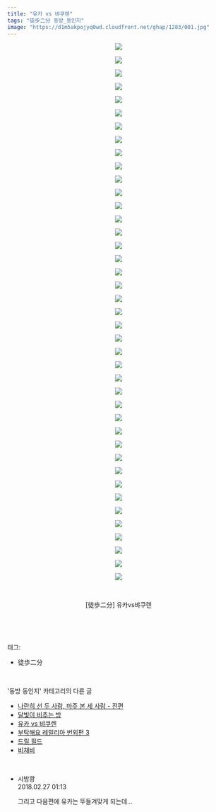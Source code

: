 ```yaml
---
title: "유카 vs 뱌쿠렌"
tags: "徒歩二分 동방_동인지"
image: "https://d1m5akpojyq0wd.cloudfront.net/ghap/1283/001.jpg"
---
```

<div class="article">
<p style="text-align: center; clear: none; float: none;"><img src="{{ site.imgserver6 }}/ghap/1283/001.jpg"/></p>
<p style="text-align: center; clear: none; float: none;"><img src="{{ site.imgserver6 }}/ghap/1283/002.jpg"/></p>
<p style="text-align: center; clear: none; float: none;"><img src="{{ site.imgserver6 }}/ghap/1283/003.jpg"/></p>
<p style="text-align: center; clear: none; float: none;"><img src="{{ site.imgserver6 }}/ghap/1283/004.jpg"/></p>
<p style="text-align: center; clear: none; float: none;"><img src="{{ site.imgserver6 }}/ghap/1283/005.jpg"/></p>
<p style="text-align: center; clear: none; float: none;"><img src="{{ site.imgserver6 }}/ghap/1283/006.jpg"/></p>
<p style="text-align: center; clear: none; float: none;"><img src="{{ site.imgserver6 }}/ghap/1283/007.jpg"/></p>
<p style="text-align: center; clear: none; float: none;"><img src="{{ site.imgserver6 }}/ghap/1283/008.jpg"/></p>
<p style="text-align: center; clear: none; float: none;"><img src="{{ site.imgserver6 }}/ghap/1283/009.jpg"/></p>
<p style="text-align: center; clear: none; float: none;"><img src="{{ site.imgserver6 }}/ghap/1283/010.jpg"/></p>
<p style="text-align: center; clear: none; float: none;"><img src="{{ site.imgserver6 }}/ghap/1283/011.jpg"/></p>
<p style="text-align: center; clear: none; float: none;"><img src="{{ site.imgserver6 }}/ghap/1283/012.jpg"/></p>
<p style="text-align: center; clear: none; float: none;"><img src="{{ site.imgserver6 }}/ghap/1283/013.jpg"/></p>
<p style="text-align: center; clear: none; float: none;"><img src="{{ site.imgserver6 }}/ghap/1283/014.jpg"/></p>
<p style="text-align: center; clear: none; float: none;"><img src="{{ site.imgserver6 }}/ghap/1283/015.jpg"/></p>
<p style="text-align: center; clear: none; float: none;"><img src="{{ site.imgserver6 }}/ghap/1283/016.jpg"/></p>
<p style="text-align: center; clear: none; float: none;"><img src="{{ site.imgserver6 }}/ghap/1283/017.jpg"/></p>
<p style="text-align: center; clear: none; float: none;"><img src="{{ site.imgserver6 }}/ghap/1283/018.jpg"/></p>
<p style="text-align: center; clear: none; float: none;"><img src="{{ site.imgserver6 }}/ghap/1283/019.jpg"/></p>
<p style="text-align: center; clear: none; float: none;"><img src="{{ site.imgserver6 }}/ghap/1283/020.jpg"/></p>
<p style="text-align: center; clear: none; float: none;"><img src="{{ site.imgserver6 }}/ghap/1283/021.jpg"/></p>
<p style="text-align: center; clear: none; float: none;"><img src="{{ site.imgserver6 }}/ghap/1283/022.jpg"/></p>
<p style="text-align: center; clear: none; float: none;"><img src="{{ site.imgserver6 }}/ghap/1283/023.jpg"/></p>
<p style="text-align: center; clear: none; float: none;"><img src="{{ site.imgserver6 }}/ghap/1283/024.jpg"/></p>
<p style="text-align: center; clear: none; float: none;"><img src="{{ site.imgserver6 }}/ghap/1283/025.jpg"/></p>
<p style="text-align: center; clear: none; float: none;"><img src="{{ site.imgserver6 }}/ghap/1283/026.jpg"/></p>
<p style="text-align: center; clear: none; float: none;"><img src="{{ site.imgserver6 }}/ghap/1283/027.jpg"/></p>
<p style="text-align: center; clear: none; float: none;"><img src="{{ site.imgserver6 }}/ghap/1283/028.jpg"/></p>
<p style="text-align: center; clear: none; float: none;"><img src="{{ site.imgserver6 }}/ghap/1283/029.jpg"/></p>
<p style="text-align: center; clear: none; float: none;"><img src="{{ site.imgserver6 }}/ghap/1283/030.jpg"/></p>
<p style="text-align: center; clear: none; float: none;"><img src="{{ site.imgserver6 }}/ghap/1283/031.jpg"/></p>
<p style="text-align: center; clear: none; float: none;"><img src="{{ site.imgserver6 }}/ghap/1283/032.jpg"/></p>
<p style="text-align: center; clear: none; float: none;"><img src="{{ site.imgserver6 }}/ghap/1283/033.jpg"/></p>
<p style="text-align: center; clear: none; float: none;"><img src="{{ site.imgserver6 }}/ghap/1283/034.jpg"/></p>
<p style="text-align: center; clear: none; float: none;"><img src="{{ site.imgserver6 }}/ghap/1283/035.jpg"/></p>
<p style="text-align: center; clear: none; float: none;"><img src="{{ site.imgserver6 }}/ghap/1283/036.jpg"/></p>
<p style="text-align: center; clear: none; float: none;"><img src="{{ site.imgserver6 }}/ghap/1283/037.jpg"/></p>
<p style="text-align: center; clear: none; float: none;"><img src="{{ site.imgserver6 }}/ghap/1283/038.jpg"/></p>
<p style="text-align: center; clear: none; float: none;"><img src="{{ site.imgserver6 }}/ghap/1283/039.jpg"/></p>
<p style="text-align: center; clear: none; float: none;"><img src="{{ site.imgserver6 }}/ghap/1283/040.jpg"/></p>
<p style="text-align: center; clear: none; float: none;"><img src="{{ site.imgserver6 }}/ghap/1283/041.jpg"/></p>
<p style="text-align: center; clear: none; float: none;"><br/></p>
<p style="text-align: center; clear: none; float: none;">[徒歩二分] 유카vs뱌쿠렌</p>
<p><br/></p>
</div><br/>
<div class="tagTrail">
<p>태그: </p>
<ul>
<li>徒歩二分</li>
</ul>
</div><br/>
<div class="another">
<p>'동방 동인지' 카테고리의 다른 글</p>
<ul>
<li><a href="/ghap_1285">나란히 선 두 사람, 마주 본 세 사람 - 전편</a></li>
<li><a href="/ghap_1284">달빛이 비추는 방</a></li>
<li><a href="/ghap_1283">유카 vs 뱌쿠렌</a></li>
<li><a href="/ghap_1282">부탁해요 레밀리아 번외편 3</a></li>
<li><a href="/ghap_1281">드릴 필드</a></li>
<li><a href="/ghap_1280">비채비</a></li>
</ul>
</div><br/>
<div class="cb_module cb_fluid">
<div class="cb_wrt cb_profile">
<div class="comment">
<ul>
<li class="cb_thumb_off" id="comment15207661">
<div class="cb_comment_area">
<div class="cb_info_area">
<div class="cb_section">
<span class="cb_nick_name">시밤쾅</span>
</div>
<div class="cb_section">
<span class="cb_date">2018.02.27 01:13 </span>
</div>
</div>
<div class="cb_dsc_comment">
<p class="cb_dsc">
											그리고 다음편에 유카는 뚜들겨맞게 되는데...
										</p>
</div>
</div></li>
</ul>
</div>
</div><!-- commentList close -->
</div><br/>
